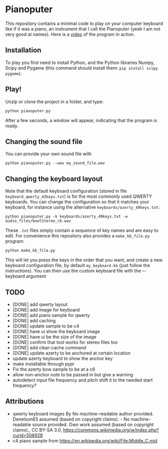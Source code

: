 # Pianoputer

This repository contains a minimal code to play on your computer keyboard like if it was a piano, an instrument that I call the Pianoputer (yeah I am not very good at names). Here is a [video](https://www.youtube.com/watch?v=z410eauCnHc) of the program in action.

## Installation

To play you first need to install Python, and the Python libraries Numpy, Scipy and Pygame (this command should install them: ``pip install scipy pygame``).

## Play!

Unzip or clone the project in a folder, and type:

```
python pianoputer.py
```

After a few seconds, a window will appear, indicating that the program is ready.

## Changing the sound file

You can provide your own sound file with

```
python pianoputer.py --wav my_sound_file.wav
```

## Changing the keyboard layout

Note that the default keyboard configuration (stored in file `keyboard_qwerty_43keys.txt`) is for the most commonly used QWERTY keyboards. You can change the configuration so that it matches your keyboard, for instance using the alternative `keyboards/azerty_49keys.txt`:

```
python pianoputer.py -k keyboards/azerty_49keys.txt -w audio_files/bowlStereo_c6.wav
```

These `.txt` files simply contain a sequence of key names and are easy to edit. For convenience this repository also provides a `make_kb_file.py` program:
```
python make_kb_file.py
```

This will let you press the keys in the order that you want, and create a new keyboard configuration file, by default `my_keyboard.kb` (just follow the instructions). You can then use the custom keyboard file with the --keyboard argument

## TODO
- [DONE] add qwerty layout
- [DONE] add image for keyboard
- [DONE] add piano sample for qwerty
- [DONE] add caching
- [DONE] update sample to be c4
- [DONE] have ui show the keyboard image
- [DONE] have ui be the size of the image
- [DONE] confirm that tool works for stereo files too
- [DONE] add clear-cache command
- [DONE] update azerty to be anchored at certain location
- update azerty keyboard to show the anchor key
- make installable through pypi
- Fix the azerty bow sample to be at a c6
- allow non-anchor note to be passed in but give a warning
- autodetect input file frequency and pitch shift it to the needed start frequency?

## Attributions
- qwerty keyboard images By No machine-readable author provided. Denelson83 assumed (based on copyright claims). - No machine-readable source provided. Own work assumed (based on copyright claims)., CC BY-SA 3.0, https://commons.wikimedia.org/w/index.php?curid=508928
- c4 piano sample from https://en.wikipedia.org/wiki/File:Middle_C.mid
